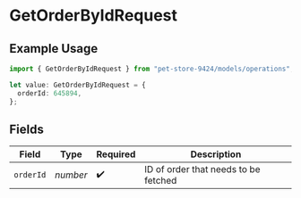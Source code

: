 # GetOrderByIdRequest

## Example Usage

```typescript
import { GetOrderByIdRequest } from "pet-store-9424/models/operations";

let value: GetOrderByIdRequest = {
  orderId: 645894,
};
```

## Fields

| Field                                | Type                                 | Required                             | Description                          |
| ------------------------------------ | ------------------------------------ | ------------------------------------ | ------------------------------------ |
| `orderId`                            | *number*                             | :heavy_check_mark:                   | ID of order that needs to be fetched |